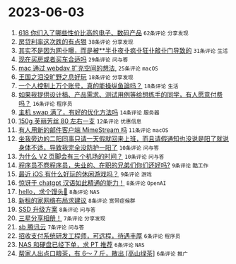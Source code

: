 # 2023-06-03

1. [618 你们入了哪些性价比高的电子、数码产品](https://www.v2ex.com/t/945412) `62条评论` `分享发现`
1. [房贷利率这次跌的有点狠](https://www.v2ex.com/t/945439) `38条评论` `分享发现`
1. [其实不是因为网卝曝，而是被**半卝夜卝疯卝狂卝敲卝门导致的](https://www.v2ex.com/t/945475) `31条评论` `生活`
1. [现在买房或者买车合适吗](https://www.v2ex.com/t/945443) `29条评论` `问与答`
1. [mac 通过 webdav 扩充空间的想法,](https://www.v2ex.com/t/945402) `25条评论` `macOS`
1. [王国之泪没旷野之息好玩](https://www.v2ex.com/t/945458) `18条评论` `分享发现`
1. [一个人控制上万个账号，真的能操纵鱼論吗？](https://www.v2ex.com/t/945429) `18条评论` `生活`
1. [如果我提供设计稿、产品需求、测试用例等给想练手的同学，有人愿意付费吗？](https://www.v2ex.com/t/945445) `16条评论` `程序员`
1. [主机 swap 满了，有好的优化方法吗](https://www.v2ex.com/t/945397) `14条评论` `服务器`
1. [150g 芙丽芳丝 80 左右一支](https://www.v2ex.com/t/945421) `12条评论` `优惠信息`
1. [有人用新的邮件客户端 MimeStream 吗](https://www.v2ex.com/t/945430) `11条评论` `macOS`
1. [坐我旁边的二阳同事只请一天假就回来上班，而且请假通知也没说是阳了就说身体不适，导致我完全没防护一阳了](https://www.v2ex.com/t/945488) `10条评论` `问与答`
1. [为什么 V2 页脚会有三个机场的时间？](https://www.v2ex.com/t/945452) `10条评论` `问与答`
1. [程序员不卷程序员，失业的、在职的兄弟们你们还好吗?](https://www.v2ex.com/t/945444) `9条评论` `酷工作`
1. [最近 iOS 有什么好玩的休闲游戏吗？](https://www.v2ex.com/t/945400) `9条评论` `游戏`
1. [惊讶于 chatgpt 汉语如此精通的能力！](https://www.v2ex.com/t/945493) `8条评论` `OpenAI`
1. [hello，求个馒头💊](https://www.v2ex.com/t/945491) `8条评论` `NAS`
1. [新租的家网络布局求建议](https://www.v2ex.com/t/945431) `8条评论` `宽带症候群`
1. [SSD 升级方案](https://www.v2ex.com/t/945398) `8条评论` `问与答`
1. [三星分享相册！](https://www.v2ex.com/t/945462) `7条评论` `分享发现`
1. [sb 腾讯云](https://www.v2ex.com/t/945418) `7条评论` `问与答`
1. [招收支付系统研发工程师，可远程，待遇丰厚](https://www.v2ex.com/t/945481) `6条评论` `程序员`
1. [NAS 和硬盘已经下单，求 PT 推荐](https://www.v2ex.com/t/945477) `6条评论` `NAS`
1. [帮家人出点口粮茶，有 6～ 7 斤，散出 [高山绿茶]](https://www.v2ex.com/t/945436) `6条评论` `推广`
